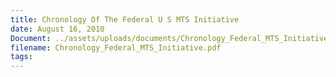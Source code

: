```yaml
---
title: Chronology Of The Federal U S MTS Initiative
date: August 16, 2010
Document: ../assets/uploads/documents/Chronology_Federal_MTS_Initiative.pdf
filename: Chronology_Federal_MTS_Initiative.pdf
tags:
---
```


